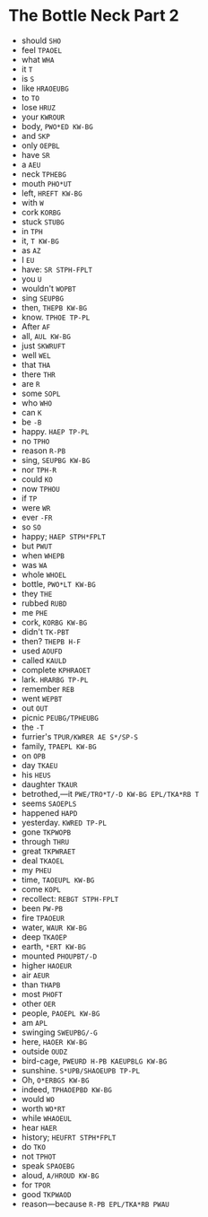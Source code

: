 # The Bottle Neck Part 2

* should `SHO`
* feel `TPAOEL`
* what `WHA`
* it `T`
* is `S`
* like `HRAOEUBG`
* to `TO`
* lose `HRUZ`
* your `KWROUR`
* body, `PWO*ED KW-BG`
* and `SKP`
* only `OEPBL`
* have `SR`
* a `AEU`
* neck `TPHEBG`
* mouth `PHO*UT`
* left, `HREFT KW-BG`
* with `W`
* cork `KORBG`
* stuck `STUBG`
* in `TPH`
* it, `T KW-BG`
* as `AZ`
* I `EU`
* have: `SR STPH-FPLT`
* you `U`
* wouldn't `WOPBT`
* sing `SEUPBG`
* then, `THEPB KW-BG`
* know. `TPHOE TP-PL`
* After `AF`
* all, `AUL KW-BG`
* just `SKWRUFT`
* well `WEL`
* that `THA`
* there `THR`
* are `R`
* some `SOPL`
* who `WHO`
* can `K`
* be `-B`
* happy. `HAEP TP-PL`
* no `TPHO`
* reason `R-PB`
* sing, `SEUPBG KW-BG`
* nor `TPH-R`
* could `KO`
* now `TPHOU`
* if `TP`
* were `WR`
* ever `-FR`
* so `SO`
* happy; `HAEP STPH*FPLT`
* but `PWUT`
* when `WHEPB`
* was `WA`
* whole `WHOEL`
* bottle, `PWO*LT KW-BG`
* they `THE`
* rubbed `RUBD`
* me `PHE`
* cork, `KORBG KW-BG`
* didn't `TK-PBT`
* then? `THEPB H-F`
* used `AOUFD`
* called `KAULD`
* complete `KPHRAOET`
* lark. `HRARBG TP-PL`
* remember `REB`
* went `WEPBT`
* out `OUT`
* picnic `PEUBG/TPHEUBG`
* the `-T`
* furrier's `TPUR/KWRER AE S*/SP-S`
* family, `TPAEPL KW-BG`
* on `OPB`
* day `TKAEU`
* his `HEUS`
* daughter `TKAUR`
* betrothed,—it `PWE/TRO*T/-D KW-BG EPL/TKA*RB T`
* seems `SAOEPLS`
* happened `HAPD`
* yesterday. `KWRED TP-PL`
* gone `TKPWOPB`
* through `THRU`
* great `TKPWRAET`
* deal `TKAOEL`
* my `PHEU`
* time, `TAOEUPL KW-BG`
* come `KOPL`
* recollect: `REBGT STPH-FPLT`
* been `PW-PB`
* fire `TPAOEUR`
* water, `WAUR KW-BG`
* deep `TKAOEP`
* earth, `*ERT KW-BG`
* mounted `PHOUPBT/-D`
* higher `HAOEUR`
* air `AEUR`
* than `THAPB`
* most `PHOFT`
* other `OER`
* people, `PAOEPL KW-BG`
* am `APL`
* swinging `SWEUPBG/-G`
* here, `HAOER KW-BG`
* outside `OUDZ`
* bird-cage, `PWEURD H-PB KAEUPBLG KW-BG`
* sunshine. `S*UPB/SHAOEUPB TP-PL`
* Oh, `O*ERBGS KW-BG`
* indeed, `TPHAOEPBD KW-BG`
* would `WO`
* worth `WO*RT`
* while `WHAOEUL`
* hear `HAER`
* history; `HEUFRT STPH*FPLT`
* do `TKO`
* not `TPHOT`
* speak `SPAOEBG`
* aloud, `A/HROUD KW-BG`
* for `TPOR`
* good `TKPWAOD`
* reason—because `R-PB EPL/TKA*RB PWAU`
